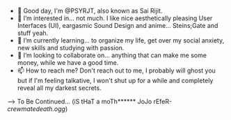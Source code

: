 - 👋 Good day, I'm @PSYRJT, also known as Sai Rijit.
- 👀 I’m interested in... not much. I like nice aesthetically pleasing User Interfaces (UI), eargasmic Sound Design and anime... Steins;Gate and stuff yeah.
- 🌱 I’m currently learning... to organize my life, get over my social anxiety, new skills and studying with passion.
- 💞️ I’m looking to collaborate on... anything that can make me some money, while we have a good time.
- 📫 How to reach me? Don't reach out to me, I probably will ghost you but if I'm feeling talkative, I won't shut up for a while and completely reveal all my darkest secrets.

--> To Be Continued... (iS tHaT a moTh****** JoJo rEfeR- *crewmatedeath.ogg*)

<!---
PSYRJT/PSYRJT is a ✨ special ✨ repository because its `README.md` (this file) appears on your GitHub profile.
You can click the Preview link to take a look at your changes.
--->
